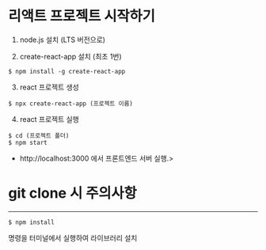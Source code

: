 
# 리액트 프로젝트 시작하기

1. node.js 설치 (LTS 버전으로)

2. create-react-app 설치 (최초 1번)
  ```
  $ npm install -g create-react-app
  ```

3. react 프로젝트 생성
  ```
  $ npx create-react-app (프로젝트 이름)
  ```

4. react 프로젝트 실행
  ```
  $ cd (프로젝트 폴더)
  $ npm start
  ```

- http://localhost:3000 에서 프론트엔드 서버 실행.>

# git clone 시 주의사항
---
```
$ npm install
```
명령을 터미널에서 실행하여 라이브러리 설치